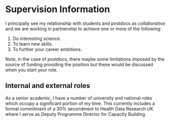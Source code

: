 # Supervision Information

I principally see my relationship with students and postdocs as *collaborative* and we are working in partnership to achieve one or more of the following:

1. Do interesting science.
2. To learn new skills.
3. To further your career ambitions.

Note, in the case of postdocs, there maybe some limitations imposed by the source of funding providing the position but these would be discussed when you start your role. 

## Internal and external roles

As a senior academic, I have a number of university and national roles which occupy a significant portion of my time. This currently includes a formal commitment of a 30% secondment to Health Data Research UK where I serve as Deputy Programme Director for Capacity Building.
